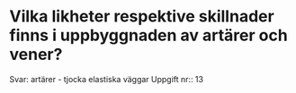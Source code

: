 # Vilka likheter respektive skillnader finns i uppbyggnaden av artärer och vener?

Svar: artärer - tjocka elastiska väggar
Uppgift nr:: 13
